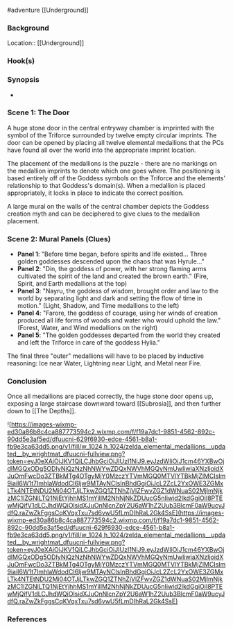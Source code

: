  #adventure [[Underground]]

### Background

Location:: [[Underground]]

### Hook(s)


### Synopsis

- 

### Scene 1: The Door

A huge stone door in the central entryway chamber is imprinted with the symbol of the Triforce surrounded by twelve empty circular imprints. The door can be opened by placing all twelve elemental medallions that the PCs have found all over the world into the appropriate imprint location.

The placement of the medallions is the puzzle - there are no markings on the medallion imprints to denote which one goes where. The positioning is based entirely off of the Goddess symbols on the Triforce and the elements' relationship to that Goddess's domain(s). When a medallion is placed appropriately, it locks in place to indicate the correct position.

A large mural on the walls of the central chamber depicts the Goddess creation myth and can be deciphered to give clues to the medallion placement.

### Scene 2: Mural Panels (Clues)

- **Panel 1**: "Before time began, before spirits and life existed... Three golden goddesses descended upon the chaos that was Hyrule..."
- **Panel 2**: "Din, the goddess of power, with her strong flaming arms cultivated the spirit of the land and created the brown earth." (Fire, Spirit, and Earth medallions at the top)
- **Panel 3**: "Nayru, the goddess of wisdom, brought order and law to the world by separating light and dark and setting the flow of time in motion." (Light, Shadow, and Time medallions to the left)
- **Panel 4**: "Farore, the goddess of courage, using her winds of creation produced all life forms of woods and water who would uphold the law." (Forest, Water, and Wind medallions on the right)
- **Panel 5**: "The golden goddesses departed from the world they created and left the Triforce in care of the goddess Hylia."

The final three "outer" medallions will have to be placed by inductive reasoning: Ice near Water, Lightning near Light, and Metal near Fire.

### Conclusion

Once all medallions are placed correctly, the huge stone door opens up, exposing a large staircase downward toward [[Subrosia]], and then further down to [[The Depths]].

![https://images-wixmp-ed30a86b8c4ca887773594c2.wixmp.com/f/f19a7dc1-9851-4562-892c-90dd5e3af5ed/dfuucni-629f6930-edce-4561-b8a1-fb9e3ca63dd5.png/v1/fill/w_1024,h_1024/zelda_elemental_medallions__updated__by_wrightmat_dfuucni-fullview.png?token=eyJ0eXAiOiJKV1QiLCJhbGciOiJIUzI1NiJ9.eyJzdWIiOiJ1cm46YXBwOjdlMGQxODg5ODIyNjQzNzNhNWYwZDQxNWVhMGQyNmUwIiwiaXNzIjoidXJuOmFwcDo3ZTBkMTg4OTgyMjY0MzczYTVmMGQ0MTVlYTBkMjZlMCIsIm9iaiI6W1t7ImhlaWdodCI6Ijw9MTAyNCIsInBhdGgiOiJcL2ZcL2YxOWE3ZGMxLTk4NTEtNDU2Mi04OTJjLTkwZGQ1ZTNhZjVlZFwvZGZ1dWNuaS02MjlmNjkzMC1lZGNlLTQ1NjEtYjhhMS1mYjllM2NhNjNkZDUucG5nIiwid2lkdGgiOiI8PTEwMjQifV1dLCJhdWQiOlsidXJuOnNlcnZpY2U6aW1hZ2Uub3BlcmF0aW9ucyJdfQ.raZwZkFggsCqKVqxTxu7sd6vwU5fLmDIhRaL2Gk4SsE](https://images-wixmp-ed30a86b8c4ca887773594c2.wixmp.com/f/f19a7dc1-9851-4562-892c-90dd5e3af5ed/dfuucni-629f6930-edce-4561-b8a1-fb9e3ca63dd5.png/v1/fill/w_1024,h_1024/zelda_elemental_medallions__updated__by_wrightmat_dfuucni-fullview.png?token=eyJ0eXAiOiJKV1QiLCJhbGciOiJIUzI1NiJ9.eyJzdWIiOiJ1cm46YXBwOjdlMGQxODg5ODIyNjQzNzNhNWYwZDQxNWVhMGQyNmUwIiwiaXNzIjoidXJuOmFwcDo3ZTBkMTg4OTgyMjY0MzczYTVmMGQ0MTVlYTBkMjZlMCIsIm9iaiI6W1t7ImhlaWdodCI6Ijw9MTAyNCIsInBhdGgiOiJcL2ZcL2YxOWE3ZGMxLTk4NTEtNDU2Mi04OTJjLTkwZGQ1ZTNhZjVlZFwvZGZ1dWNuaS02MjlmNjkzMC1lZGNlLTQ1NjEtYjhhMS1mYjllM2NhNjNkZDUucG5nIiwid2lkdGgiOiI8PTEwMjQifV1dLCJhdWQiOlsidXJuOnNlcnZpY2U6aW1hZ2Uub3BlcmF0aW9ucyJdfQ.raZwZkFggsCqKVqxTxu7sd6vwU5fLmDIhRaL2Gk4SsE)

### References
